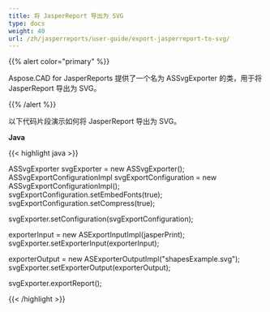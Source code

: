 ```yaml
---
title: 将 JasperReport 导出为 SVG
type: docs
weight: 40
url: /zh/jasperreports/user-guide/export-jasperreport-to-svg/
---
```


{{% alert color="primary" %}}

Aspose.CAD for JasperReports 提供了一个名为 ASSvgExporter 的类，用于将 JasperReport 导出为 SVG。

{{% /alert %}}

以下代码片段演示如何将 JasperReport 导出为 SVG。

**Java**

{{< highlight java >}}

ASSvgExporter svgExporter = new ASSvgExporter();
ASSvgExportConfigurationImpl svgExportConfiguration = new ASSvgExportConfigurationImpl();
svgExportConfiguration.setEmbedFonts(true);
svgExportConfiguration.setCompress(true);

svgExporter.setConfiguration(svgExportConfiguration);

exporterInput = new ASExportInputImpl(jasperPrint);
svgExporter.setExporterInput(exporterInput);

exporterOutput = new ASExporterOutputImpl("shapesExample.svg");
svgExporter.setExporterOutput(exporterOutput);

svgExporter.exportReport();

{{< /highlight >}}
